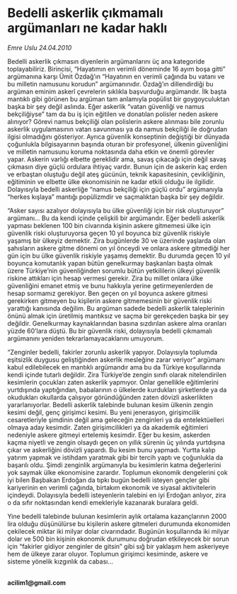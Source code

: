 # Bedelli askerlik çıkmamalı argümanları ne kadar haklı

*Emre Uslu 24.04.2010*

<div class="yazi"><p>Bedelli askerlik çıkmasın diyenlerin argümanlarını üç ana kategoride toplayabiliriz. Birincisi, “Hayatımın en verimli döneminde 16 ayım boşa gitti” argümanına karşı Ümit Özdağ’ın “Hayatının en verimli çağında bu vatanı ve bu milletin namusunu korudun” argümanınıdır. Özdağ’ın dillendirdiği bu argüman eminim askerî çevrelerin sıklıkla başvurduğu argümandır. İlk başta mantıklı gibi görünen bu argüman tam anlamıyla popülist bir goygoyculuktan başka bir şey değil aslında. Eğer askerlik “vatan güvenliği ve namus bekçiliğiyse” tam da bu iş için eğitilen ve donatılan polisler neden askere alınıyor? Görevi namus bekçiliği olan polislerin askere alınması bile zorunlu askerlik uygulamasının vatan savunması ya da namus bekçiliği ile doğrudan ilgisi olmadığını gösteriyor. Ayrıca güvenlik konseptinin değiştiği bir dünyada çoğunlukla bilgisayarının başında oturan bir profesyonel, ülkenin güvenliğini ve milletin namusunu koruma noktasında daha etkin ve önemli görevler yapar. Askerin varlığı elbette gereklidir ama, savaş çıkacağı için değil savaş çıkmasın diye güçlü ordulara ihtiyaç vardır. Bunun için de askerin kaç erden ve erbaştan oluştuğu değil ateş gücünün, teknik kapasitesinin, çevikliğinin, eğitiminin ve elbette ülke ekonomisinin ne kadar etkili olduğu ile ilgilidir. Dolayısıyla bedelli askerliğe “namus bekçiliği için güçlü ordu” argümanıyla “herkes kışlaya” mantığı popülizmdir ve saçmalıktan başka bir şey değildir.</p>
<p>“Asker sayısı azalıyor dolayısıyla bu ülke güvenliği için bir risk oluşturuyor” argümanı... Bu da kendi içinde çelişkili bir argümandır. Eğer bedelli askerlik yapması beklenen 100 bin civarında kişinin askere gitmemesi ülke için güvenlik riski oluşturuyorsa geçen 10 yıl boyunca biz güvenlik riskiyle yaşamış bir ülkeyiz demektir. Zira bugünlerde 30 ve üzerinde yaşlarda olan şahısların askere gitme dönemi on yıl önceydi ve onlara askere gitmediği her gün için bu ülke güvenlik riskiyle yaşamış demektir. Bu durumda geçen 10 yıl boyunca komutanlık yapan bütün genelkurmay başkanları başta olmak üzere Türkiye’nin güvenliğinden sorumlu bütün yetkililerin ülkeyi güvenlik riskine attıkları için hesap vermesi gerekir. Zira bu millet onlara ülke güvenliğini emanet etmiş ve bunu hakkıyla yerine getirmeyenlerden de hesap sormamız gerekiyor. Ben geçen on yıl boyunca askere gitmesi gerekirken gitmeyen bu kişilerin askere gitmemesinin bir güvenlik riski yarattığı kanısında değilim. Bu argüman sadede bedelli askerlik taleplerinin önünü almak için üretilmiş mantıksız ve saçma bir gerekçeden başka bir şey değildir. Genelkurmay kaynaklarından basına sızdırılan askere alma oranları yüzde 60’lara düştü. Bu bir güvenlik riski, dolayısıyla bedelli çıkmamalı argümanını yeniden tekrarlamayacaklarını umuyorum. </p>
<p>“Zenginler bedelli, fakirler zorunlu askerlik yapıyor. Dolayısıyla toplumda eşitsizlik duygusu geliştiğinden askerlik mesleğine zarar veriyor” argümanı kabul edilebilecek en mantıklı argümandır ama bu da Türkiye koşullarında kendi içinde tutarlı değildir. Zira Türkiye’de zengin sınıfı olarak nitelendirilen kesimlerin çocukları zaten askerlik yapmıyor. Onlar genellikle eğitimlerini yurtdışında yaptığından, babalarının o ülkelerde kurdukları şirketlerde ya da okudukları okullarda çalışıyor göründüğünden zaten dövizli askerlikten yararlanıyorlar. Bedelli askerlik talebinde bulunan kesim ülkenin zengin kesimi değil, genç girişimci kesimi. Bu yeni jenerasyon, girişimcilik cesaretleriyle şimdinin değil ama geleceğin zenginleri ya da entelektüelleri olmaya aday kesimdir. Zaten girişimcilikleri ya da akademik eğitimleri nedeniyle askere gitmeyi ertelemiş kesimdir. Eğer bu kesim, askerden kaçma niyetli ve zengin olsaydı geçen on yıllık sürenin üç yılında yurtdışına çıkar ve askerliğini dövizli yapardı. Bu kesim bunu yapmadı. Yurtta kalıp yatırım yapmak ve istihdam yaratmak gibi bir tercih yaptı ve çoğunlukla da başarılı oldu. Şimdi zenginlik argümanıyla bu kesimlerin katma değerlerini yok saymak ülke ekonomisine zarardır. Toplumun ekonomik dengelerini çok iyi bilen Başbakan Erdoğan da tıpkı bugün bedelli isteyen gençler gibi kariyerinin en verimli çağında, birtakım ekonomik ve siyasal aktivitelerin içindeydi. Dolayısıyla bedelli isteyenlerin talebini en iyi Erdoğan anlıyor, zira o da sıfır noktasından kendi emekleriyle kazanarak buralara geldi. </p>
<p>Yine bedelli talebinde bulunan kesimlerin aylık ortalama kazançlarının 2000 lira olduğu düşünülürse bu kişilerin askere gitmeleri durumunda ekonomiden çekilecek miktar iki milyar dolar civarındadır. Bugünün koşullarında iki milyar dolar ve 500 bin kişinin ekonomik durumunu doğrudan etkileyecek bir sorun için “fakirler gidiyor zenginler de gitsin” gibi sığ bir yaklaşım hem askeriyeye hem de ülkeye zarar oluyor. Toplumun girişimci kesiminde, askere ve sisteme yönelik kızgınlık da cabası...</p><b><br/>acilim1@gmail.com</b></div>
